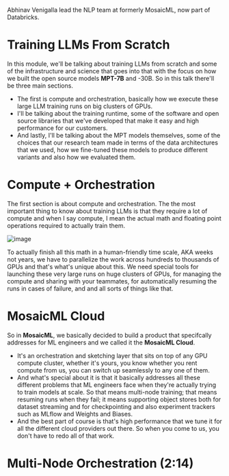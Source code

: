 Abhinav Venigalla lead the NLP team at formerly MosaicML, now part of Databricks.

# Training LLMs From Scratch
In this module, we'll be talking about training LLMs from scratch and some of the infrastructure and science that goes into that with the focus on how we built the open source models **MPT-7B** and -30B.
So in this talk there'll be three main sections. 
- The first is compute and orchestration, basically how we execute these large LLM training runs on big clusters of GPUs.
- I'll be talking about the training runtime, some of the software and open source libraries that we've developed that make it easy and high performance for our customers.
- And lastly, I'll be talking about the MPT models themselves, some of the choices that our research team made in terms of the data architectures that we used, how we fine-tuned these models to produce different variants and also how we evaluated them.

# Compute + Orchestration
The first section is about compute and orchestration. The the most important thing to know about training LLMs is that they require a lot of compute and when I say compute, I mean the actual math and floating point operations required to actually train them. 

![image](https://github.com/vivekprm/LLM-FoundationModels/assets/2403660/73fcd5f9-8fa9-4f5e-b3d1-14291476fac1)

To actually finish all this math in a human-friendly time scale, AKA weeks not years, we have to parallelize the work across hundreds to thousands of GPUs and that's what's unique about this. We need special tools for launching these very large runs on huge clusters of GPUs, for managing the compute and sharing with your teammates, for automatically resuming the runs in cases of failure, and and all sorts of things like that. 

# MosaicML Cloud
So in **MosaicML**, we basically decided to build a product that specifcally addresses for ML engineers and we called it the **MosaicML Cloud**. 
- It's an orchestration and sketching layer that sits on top of any GPU compute cluster, whether it's yours, you know whether you rent compute from us, you can switch up seamlessly to any one of them.
- And what's special about it is that it basically addresses all these different problems that ML engineers face when they're actually trying to train models at scale. So that means multi-node training; that means resuming runs when they fail; it means supporting object stores both for dataset streaming and for checkpointing and also experiment trackers such as MLflow and Weights and Biases.
- And the best part of course is that's high performance that we tune it for all the different cloud providers out there. So when you come to us, you don't have to redo all of that work.

# Multi-Node Orchestration (2:14)
